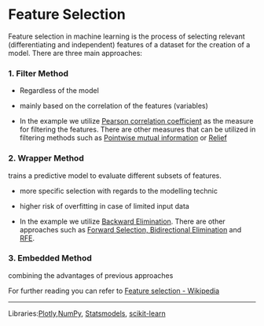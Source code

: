 # Feature Selection

Feature selection in machine learning is the process of selecting relevant (differentiating and independent) features of a dataset for the creation of a model. There are three main approaches:

### 1. Filter Method

- Regardless of the model
- mainly based on the correlation of the features (variables)

- In the example we utilize [Pearson correlation coefficient](https://en.wikipedia.org/wiki/Pearson_correlation_coefficient) as the measure for filtering the features. There are other measures that can be utilized in filtering methods such as [Pointwise mutual information](https://en.wikipedia.org/wiki/Pointwise_mutual_information) or [Relief](<https://en.wikipedia.org/wiki/Relief_(feature_selection)>)

### 2. Wrapper Method

trains a predictive model to evaluate different subsets of features.

- more specific selection with regards to the modelling technic
- higher risk of overfitting in case of limited input data

- In the example we utilize [Backward Elimination](https://en.wikipedia.org/wiki/Stepwise_regression). There are other approaches such as [Forward Selection, Bidirectional Elimination](https://en.wikipedia.org/wiki/Stepwise_regression) and [RFE](https://link.springer.com/content/pdf/10.1023/A:1012487302797.pdf).

### 3. Embedded Method

combining the advantages of previous approaches

For further reading you can refer to [Feature selection - Wikipedia](https://en.wikipedia.org/wiki/Feature_selection)

---

Libraries:[Plotly](https://plotly.com/python),[NumPy](https://numpy.org/), [Statsmodels](https://www.statsmodels.org/stable/index.html), [scikit-learn](https://scikit-learn.org/stable/index.html)
